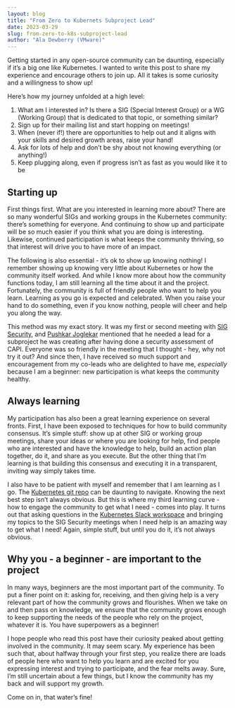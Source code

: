 ```yaml
---
layout: blog
title: "From Zero to Kubernets Subproject Lead"
date: 2023-03-29
slug: from-zero-to-k8s-subproject-lead
author: "Ala Dewberry (VMware)"
---
```


Getting started in any open-source community can be daunting, especially if it’s a big one like
Kubernetes. I wanted to write this post to share my experience and encourage others to join up. All
it takes is some curiosity and a willingness to show up!

Here’s how my journey unfolded at a high level:

1. What am I interested in? Is there a SIG (Special Interest Group) or a WG (Working Group) that is
   dedicated to that topic, or something similar? 
2. Sign up for their mailing list and start hopping on meetings!
3. When (never if!) there are opportunities to help out and it aligns with your skills and desired
   growth areas, raise your hand!
4. Ask for lots of help and don’t be shy about not knowing everything (or anything!)
5. Keep plugging along, even if progress isn’t as fast as you would like it to be

## Starting up

First things first. What are you interested in learning more about? There are so many wonderful SIGs
and working groups in the Kubernetes community: there’s something for everyone. And continuing to
show up and participate will be so much easier if you think what you are doing is
interesting. Likewise, continued participation is what keeps the community thriving, so that
interest will drive you to have more of an impact. 

The following is also essential - it’s ok to show up knowing nothing! I remember showing up knowing
very little about Kubernetes or how the community itself worked. And while I know more about how the
community functions today, I am still learning all the time about it and the project. Fortunately,
the community is full of friendly people who want to help you learn. Learning as you go is expected
and celebrated. When you raise your hand to do something, even if you know nothing, people will
cheer and help you along the way. 

This method was my exact story. It was my first or second meeting with [SIG
Security](https://github.com/kubernetes/community/tree/master/sig-security), and [Pushkar
Joglekar](https://github.com/PushkarJ) mentioned that he needed a lead for a subproject he was
creating after having done a security assessment of CAPI. Everyone was so friendly in the meeting
that I thought - hey, why not try it out? And since then, I have received so much support and
encouragement from my co-leads who are delighted to have me, _especially_ because I am a beginner:
new participation is what keeps the community healthy.

## Always learning

My participation has also been a great learning experience on several fronts. First, I have been
exposed to techniques for how to build community consensus. It’s simple stuff: show up at other SIG
or working group meetings, share your ideas or where you are looking for help, find people who are
interested and have the knowledge to help, build an action plan together, do it, and share as you
execute. But the other thing that I’m learning is that building this consensus and executing it in a
transparent, inviting way simply takes time. 

I also have to be patient with myself and remember that I am learning as I go. The [Kubernetes git
repo](https://github.com/kubernetes/kubernetes) can be daunting to navigate. Knowing the next best
step isn’t always obvious. But this is where my third learning curve - how to engage the community
to get what I need - comes into play. It turns out that asking questions in the [Kubernetes Slack
workspace](https://slack.k8s.io/) and bringing my topics to the SIG Security meetings when I need
help is an amazing way to get what I need! Again, simple stuff, but until you do it, it’s not always
obvious.

## Why you - a beginner - are important to the project

In many ways, beginners are the most important part of the community. To put a finer point on it:
asking for, receiving, and then giving help is a very relevant part of how the community grows and
flourishes. When we take on and then pass on knowledge, we ensure that the community grows enough to
keep supporting the needs of the people who rely on the project, whatever it is. You have
superpowers as a beginner! 

I hope people who read this post have their curiosity peaked about getting involved in the
community. It may seem scary. My experience has been such that, about halfway through your first
step, you realize there are loads of people here who want to help you learn and are excited for you
expressing interest and trying to participate, and the fear melts away. Sure, I’m still uncertain
about a few things, but I know the community has my back and will support my growth. 

Come on in, that water’s fine!
